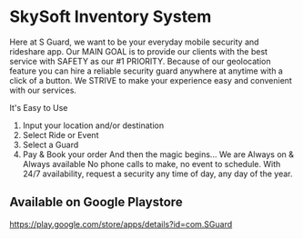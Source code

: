 # SkySoft Inventory System
Here at S Guard, we want to be your everyday mobile security and rideshare app. Our MAIN GOAL is to provide our clients with the best service with SAFETY as our #1 PRIORITY. Because of our geolocation feature you can hire a reliable security guard anywhere at anytime with a click of a button. 
We STRIVE to make your experience easy and convenient with our services. 

It's Easy to Use 
1. Input your location and/or destination 
2. Select Ride or Event 
3. Select a Guard 
4. Pay &amp; Book your order 
And then the magic begins...
We are Always on &amp; Always available
No phone calls to make, no event to schedule. With 24/7 availability, request a security any time of day, any day of the year.

## Available on Google Playstore 
https://play.google.com/store/apps/details?id=com.SGuard
